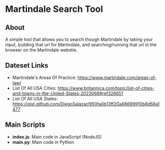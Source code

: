 # Martindale Search Tool

## About

A simple tool that allows you to search though Martindale by taking your input, building that url for Martindale, and searching/running that url in the browser on the Martindale webstie.

## Dateset Links

- Martindale's Areas Of Practice: https://www.martindale.com/areas-of-law/
- List Of All USA Cities: https://www.britannica.com/topic/list-of-cities-and-towns-in-the-United-States-2023068#ref326651
- List Of All USA States: https://gist.github.com/DiegoSalazar/950fa0b13ff20a88699910b8d56a1477

## Main Scripts

- **index.js**: Main code in JavaScript (NodeJS)
- **main.py**: Main code in Python
